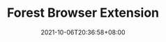 ---
title: "Forest Browser Extension"
ogTitle: "Forest Browser Extension | Hui En &quot;Willake&quot; Lin"
ogDescription: ""
date: 2021-10-06T20:36:58+08:00
draft: true
preview: "/images/projects/forest-browser/intro_preview.jpg"
projecttype: "Professional"
teamsize: 3
toolsused: ["Javascript"]
role: "Front-End Developer"
type: "page"
layout: "projects/forest-browser-extension"
---